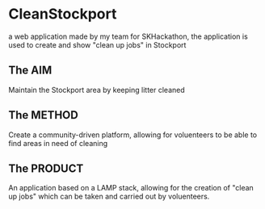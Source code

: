 # CleanStockport
a web application made by my team for SKHackathon, the application is used to create and show "clean up jobs" in Stockport

## The AIM
Maintain the Stockport area by keeping litter cleaned

## The METHOD
Create a community-driven platform, allowing for voluenteers to be able to find areas in need of cleaning

## The PRODUCT
An application based on a LAMP stack, allowing for the creation of "clean up jobs" which can be taken and carried out by voluenteers.
